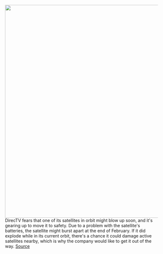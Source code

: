 <img src='https://cdn.vox-cdn.com/thumbor/3S_rT2gQ70CyAOuUeo4UlxGqvB8=/0x0:2040x1360/1200x800/filters:focal(857x517:1183x843)/cdn.vox-cdn.com/uploads/chorus_image/image/66159943/acastro_190809_1777_space_debris_0001.0.jpg' width='700px' /><br/>
DirecTV fears that one of its satellites in orbit might blow up soon, and it's gearing up to move it to safety. Due to a problem with the satellite's batteries, the satellite might burst apart at the end of February. If it did explode while in its current orbit, there's a chance it could damage active satellites nearby, which is why the company would like to get it out of the way.
<a href='https://www.theverge.com/2020/1/24/21079490/directv-satellite-att-boeing-battery-explosion-risk-geostationary'> Source <a/>